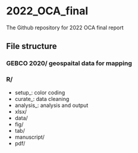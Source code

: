 # 2022_OCA_final

The Github repository for 2022 OCA final report


## File structure

### GEBCO 2020/ geospaital data for mapping
### R/
 - setup_: color coding
 - curate_: data cleaning
 - analysis_: analysis and output
- xlsx/
- data/
- fig/
- tab/
- manuscript/
- pdf/
